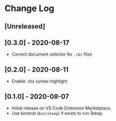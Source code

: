 # Change Log

## [Unreleased]

## [0.3.0] - 2020-08-17

- Correct document selector for `.rbs` files

## [0.2.0] - 2020-08-11

- Enable .rbs syntax highlight

## [0.1.0] - 2020-08-07

- Initial release on VS Code Extension Marketplace.
- Use binstub (`bin/steep`) if exists to run Steep.

